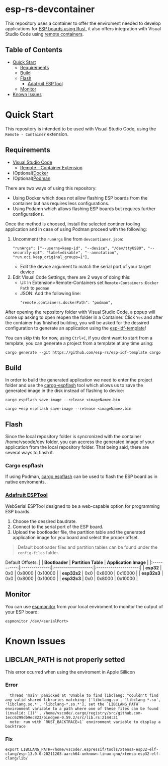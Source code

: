 # esp-rs-devcontainer
This repository uses a container to offer the enviroment needed to develop applications for [ESP 
boards using Rust](https://github.com/esp-rs), it also offers integration with Visual Studio Code using [remote containers](https://code.visualstudio.com/docs/remote/containers).

## Table of Contents

- [Quick Start](#quick-start)
  - [Requirements](#requirements)
  - [Build](#build)
  - [Flash](#flash)
    - [Adafruit ESPTool](#adafruit-esptool)
  - [Monitor](#monitor)
- [Known Issues](#known-issues)

# Quick Start
This repository is intended to be used with Visual Studio Code, using the
`Remote - Container` extension.
## Requirements
- [Visual Studio Code](https://code.visualstudio.com/download)
  - [Remote - Container Extension](https://marketplace.visualstudio.com/items?itemName=ms-vscode-remote.remote-containers)
- (Optional)[Docker](https://docs.docker.com/get-docker/)
- (Optional)[Podman](https://podman.io/getting-started/installation)

There are two ways of using this repository:
- Using Docker which does not allow flashing ESP boards from the container but
has requires less configurations.
- Using Podamn which allows flashing ESP boards but requires further configurations.

Once the method is choosed, install the selected continer tooling application and
in case of using Podman proceed with the following:
1. Uncomment the `runArgs` line from `devcontianer.json`:
    ```
    "runArgs": ["--userns=keep-id", "--device", "/dev/ttyUSB0", "--security-opt", "label=disable", "--annotation", "run.oci.keep_original_groups=1"],
    ```
    - Edit the device argument to match the serial port of your target device
2. Edit Visual Code Settings, there are 2 ways of doing this: 
    -  UI: In Extension>Remote-Containers set `Remote›Containers:Docker Path`
  to `podman`
    -  JSON: Add the following line:
        ```
        "remote.containers.dockerPath": "podman",
        ```


After opening the repository folder with Visual Studio Code, a popup will come
up asking to open reopen the folder in a Container. Click `Yes` and after the
container has finished building, you will be asked for the dessired configuration
to generate an application using the [esp-idf-template](https://github.com/esp-rs/esp-idf-template)!

You can skip this for now, using `Ctrl+C`, if you dont want to start from a template,
you can generate a project from a template at any time using:

`cargo generate --git https://github.com/esp-rs/esp-idf-template cargo`

## Build
In order to build the generated application we need to enter the project folder and use the [cargo-espflash](https://github.com/esp-rs/espflash) tool which 
allows us to save the generated image in the disk instead of flashing to device:

`cargo espflash save-image --release <imageName>.bin`

`cargo +esp espflash save-image --release <imageName>.bin`


## Flash
Since the local repository folder is syncronized with the container /home/vscode/dev folder,
you can accress the generated image of your application from the local repository folder.
That being said, there are several ways to flash it.

### Cargo espflash
If using Podman, [cargo espflash](https://github.com/esp-rs/espflash/tree/master/cargo-espflash) can be used to flash the ESP board as in native enviroments.
### [Adafruit ESPTool](https://adafruit.github.io/Adafruit_WebSerial_ESPTool/)
WebSerial ESPTool designed to be a web-capable option for programming ESP boards.

1. Choose the dessired baudrate.
1. Connect to the serial port of the ESP board.
1. Upload the bootloader file, the partition table and the generated 
application image for you board and select the proper offset.
> Default bootloader files and partition tables can be found under the `config-files` folder.

Default Offsets:
|             | **Bootloader** | **Partition Table** | **Application Image** |
|:-----------:|:--------------:|:-------------------:|:---------------------:|
|  **esp32**  |       0x0      |        0x8000       |        0x10000        |
| **esp32s2** |       0x0      |        0x8000       |        0x10000        |
| **esp32s3** |       0x0      |        0x8000       |        0x10000        |
| **esp32c3** |       0x0      |        0x8000       |        0x10000        |

## Monitor
You can use [espmonitor](https://github.com/esp-rs/espmonitor) from your local enviroment to monitor
the output of your ESP board:

`espmonitor /dev/<serialPort>`

# Known Issues 
## LIBCLAN_PATH is not properly setted
This error ocurred when using the enviroment in Apple Sillicon
### Error
```
  thread 'main' panicked at 'Unable to find libclang: "couldn't find any valid shared libraries matching: ['libclang.so', 'libclang-*.so', 'libclang.so.*', 'libclang-*.so.*'], set the `LIBCLANG_PATH` environment variable to a path where one of these files can be found (invalid: [])"', /home/vscode/.cargo/registry/src/github.com-1ecc6299db9ec823/bindgen-0.59.2/src/lib.rs:2144:31
  note: run with `RUST_BACKTRACE=1` environment variable to display a backtrace
```
### Fix
`export LIBCLANG_PATH=/home/vscode/.espressif/tools/xtensa-esp32-elf-clang/esp-13.0.0-20211203-aarch64-unknown-linux-gnu/xtensa-esp32-elf-clang/lib/`

